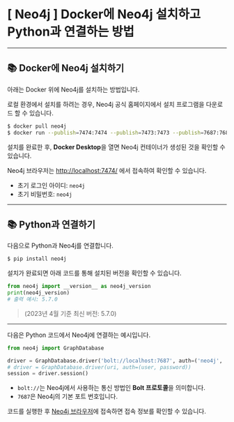 
# [ Neo4j ] Docker에 Neo4j 설치하고 Python과 연결하는 방법

---

## 📚 Docker에 Neo4j 설치하기

아래는 Docker 위에 Neo4j를 설치하는 방법입니다.

로컬 환경에서 설치를 하려는 경우, Neo4j 공식 홈페이지에서 설치 프로그램을 다운로드 할 수 있습니다.

```bash
$ docker pull neo4j
$ docker run --publish=7474:7474 --publish=7473:7473 --publish=7687:7687 --volume=$HOME/neo4j/data:/data neo4j
```

설치를 완료한 후, **Docker Desktop**을 열면 Neo4j 컨테이너가 생성된 것을 확인할 수 있습니다.

Neo4j 브라우저는 [http://localhost:7474/](http://localhost:7474/) 에서 접속하여 확인할 수 있습니다.

- 초기 로그인 아이디: `neo4j`
- 초기 비밀번호: `neo4j`

---

## 📚 Python과 연결하기

다음으로 Python과 Neo4j를 연결합니다.

```bash
$ pip install neo4j
```

설치가 완료되면 아래 코드를 통해 설치된 버전을 확인할 수 있습니다.

```python
from neo4j import __version__ as neo4j_version
print(neo4j_version)
# 출력 예시: 5.7.0
```

> (2023년 4월 기준 최신 버전: 5.7.0)

---

다음은 Python 코드에서 Neo4j에 연결하는 예시입니다.

```python
from neo4j import GraphDatabase

driver = GraphDatabase.driver('bolt://localhost:7687', auth=('neo4j', '0000'))
# driver = GraphDatabase.driver(uri, auth=(user, password))
session = driver.session()
```

- `bolt://`는 Neo4j에서 사용하는 통신 방법인 **Bolt 프로토콜**을 의미합니다.
- `7687`은 Neo4j의 기본 포트 번호입니다.

코드를 실행한 후 [Neo4j 브라우저](http://localhost:7474/)에 접속하면 접속 정보를 확인할 수 있습니다.